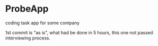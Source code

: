 # ProbeApp
coding task app for some company

1st commit is "as is", what had be done in 5 hours, this one not passed interviewing process.
